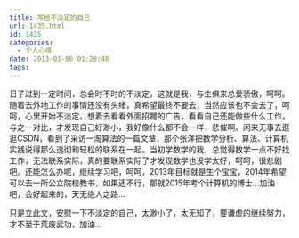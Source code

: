 ```yaml
---
title: 写给不淡定的自己
url: 1435.html
id: 1435
categories:
  - 个人心得
date: 2013-01-06 01:28:48
tags:
---
```


日子过到一定时间，总会时不时的不淡定，这就是我，与生俱来总爱骄傲，呵呵。随着去外地工作的事情还没有头绪，真希望最终不要去，当然应该也不会去了，呵呵，心里开始不淡定。想着去看看外面招聘的广告，看看自己还能做些什么工作，与之一对比，才发现自己好渺小，我好像什么都不会一样，悲催啊。闲来无事去逛逛CSDN，看到了采访一淘算法的一篇文章，那个张洋把数学分析、算法、计算机实践说得那么透彻和轻松的联系在一起。当初学数学的我，总觉得数学一点不好找工作，无法联系实际，真的要联系实际了才发现数学也没学太好，呵呵，很悲剧吧。还能怎么办呢，继续学习吧，呵呵，2013年目标就是生个宝宝，2014年希望可以去一所公立院校教书，如果还不行，那就2015年考个计算机的博士...加油吧，会好起来的，天无绝人之路...  
  
只是立此文，安慰一下不淡定的自己，太渺小了，太无知了，要谦虚的继续努力，才不至于荒废武功，加油...